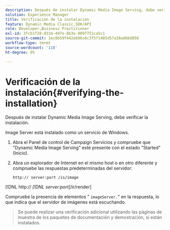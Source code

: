```yaml
---
description: Después de instalar Dynamic Media Image Serving, debe verificar la instalación.
solution: Experience Manager
title: Verificación de la instalación
feature: Dynamic Media Classic,SDK/API
role: Developer,Business Practitioner
exl-id: 3fcb1f20-8334-497e-8b3e-9097751ca5c1
source-git-commit: 1ec8b59f442eb96c6c3f5f1405d57a38a86bd056
workflow-type: tm+mt
source-wordcount: '118'
ht-degree: 0%

---
```


# Verificación de la instalación{#verifying-the-installation}

Después de instalar Dynamic Media Image Serving, debe verificar la instalación.

Image Server está instalado como un servicio de Windows.

1. Abra el Panel de control de Campaign Servicios y compruebe que &quot;Dynamic Media Image Serving&quot; esté presente con el estado &quot;Started&quot; (Inicio).
1. Abra un explorador de Internet en el mismo host o en otro diferente y compruebe las respuestas predeterminadas del servidor:

   `http:// server:port /is/image`

[!DNL http:// *[!DNL server:port]*/ir/render]

Compruebe la presencia de elementos &quot; `imageServer.`&quot; en la respuesta, lo que indica que el servidor de imágenes está escuchando.
>Se puede realizar una verificación adicional utilizando las páginas de muestra de los paquetes de documentación y demostración, si están instalados.
